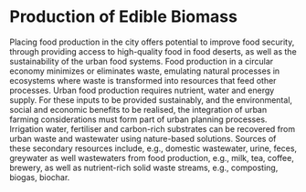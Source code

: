 # Production of Edible Biomass
Placing food production in the city offers potential to improve food security, through providing access to high-quality food in food deserts, as well as the sustainability of the urban food systems. Food production in a circular economy minimizes or eliminates waste, emulating natural processes in ecosystems where waste is transformed into resources that feed other processes. Urban food production requires nutrient, water and energy supply. For these inputs to be provided sustainably, and the environmental, social and economic benefits to be realised, the integration of urban farming considerations must form part of urban planning processes. Irrigation water, fertiliser and carbon-rich substrates can be recovered from urban waste and wastewater using nature-based solutions.  Sources of these secondary resources include, e.g., domestic wastewater, urine, feces, greywater as well wastewaters from food production, e.g., milk, tea, coffee, brewery, as well as nutrient-rich solid waste streams, e.g., composting, biogas, biochar.
